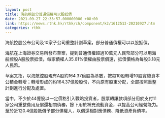 ```yaml
---
layout: post
title: 海航稱部分普通償權可以股抵債
date: 2021-09-27 22:33:57.000000000 +08:00
link: https://news.rthk.hk/rthk/ch/component/k2/1612513-20210927.htm
categories: rthk
---
```


海航控股公布公司及10家子公司重整計劃草案，部分普通債權可以以股抵債。

海航在上海證券交易所發布草案，提到普通債權超過10萬元人民幣部分可以用海航控股A股股票抵債，每家債權人35.61%債權由股票償還，抵債價格為每股3.18元人民幣。

草案又指，以海航控股現有A股約164.37億股為基數，按每10股轉增10股實施資本公積金轉增；轉增形成的約164.37億股股份，不向原有股東分配，全部按照重整計劃進行分配及處置。

當中，不少於44億股以一定價格引入戰略投資者，股票轉讓款項部分用於支付11家公司重整費用及償還相關債務，餘下用於補充流動資金，以提高公司經營能力。至於近120.4億股抵償予部分債權人，以償還相對應債務、降低資產負債率。

